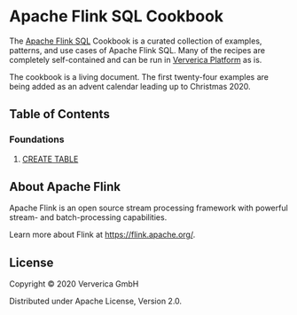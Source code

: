 # Apache Flink SQL Cookbook

 The [Apache Flink SQL](https://docs.ververica.com/user_guide/sql_development/index.html) Cookbook is a curated collection of examples, patterns, and use cases of Apache Flink SQL. 
 Many of the recipes are completely self-contained and can be run in [Ververica Platform](https://docs.ververica.com/index.html) as is.

The cookbook is a living document. 
The first twenty-four examples are being added as an advent calendar leading up to Christmas 2020.  

## Table of Contents

### Foundations

1. [CREATE TABLE](recipes/01/01_create_table.md)

## About Apache Flink

Apache Flink is an open source stream processing framework with powerful stream- and batch-processing capabilities.

Learn more about Flink at https://flink.apache.org/.

## License 

Copyright © 2020 Ververica GmbH

Distributed under Apache License, Version 2.0.
